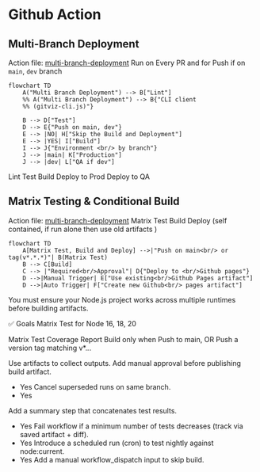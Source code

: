 # Github Action 

## Multi-Branch Deployment

Action file: [multi-branch-deployment](./.github/workflows/multi-branch-deployment.yml)
Run on Every PR and for Push if on `main`, `dev` branch

```mermaid
flowchart TD
    A("Multi Branch Deployment") --> B["Lint"]
    %% A("Multi Branch Deployment") --> B{"CLI client 
    %% (gitviz-cli.js)"}

    B --> D["Test"]
    D --> E{"Push on main, dev"}
    E --> |NO| H["Skip the Build and Deployment"]
    E --> |YES| I["Build"]
    I --> J{"Environment <br/> by branch"}
    J --> |main| K["Production"]
    J --> |dev| L["QA if dev"]
```

Lint
Test
Build
Deploy to Prod
Deploy to QA


## Matrix Testing & Conditional Build
Action file: [multi-branch-deployment](./.github/workflows/matrix-testing-and-conditional-build.yml)
Matrix Test
Build
Deploy (self contained, if run alone then use old artifacts )
```mermaid
flowchart TD
    A[Matrix Test, Build and Deploy] -->|"Push on main<br/> or tag(v*.*.*)"| B(Matrix Test)
    B --> C[Build]
    C --> |"Required<br/>Approval"| D{"Deploy to <br/>Github pages"}
    D -->|Manual Trigger| E["Use existing<br/>Github Pages artifact"]
    D -->|Auto Trigger| F["Create new Github<br/> pages artifact"]
```

You must ensure your Node.js project works across multiple runtimes before building artifacts.

✅ Goals
Matrix Test for Node 16, 18, 20

Matrix Test Coverage Report
Build only when Push to main, OR Push a version tag matching v*.*.*.


Use artifacts to collect outputs.
Add manual approval before publishing build artifact.
- Yes
Cancel superseded runs on same branch.
- Yes


Add a summary step that concatenates test results.
- Yes
Fail workflow if a minimum number of tests decreases (track via saved artifact + diff).
- Yes
Introduce a scheduled run (cron) to test nightly against node:current.
- Yes
Add a manual workflow_dispatch input to skip build.

